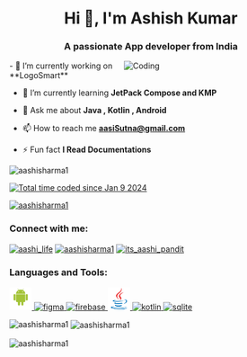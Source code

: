 

<h1 align="center">Hi 👋, I'm Ashish Kumar</h1>
<h3 align="center">A passionate App developer from India</h3>
<img align="right" alt="Coding" width="300" src="https://i.pinimg.com/originals/a6/0d/dd/a60dddfbc26de889a3473c18181b3ff4.jpg">
- 🔭 I’m currently working on **LogoSmart**


- 🌱 I’m currently learning **JetPack Compose and KMP**

- 💬 Ask me about **Java , Kotlin , Android**

- 📫 How to reach me **aasiSutna@gmail.com**

- ⚡ Fun fact **I Read Documentations**
 
<p align="left"> <img src="https://komarev.com/ghpvc/?username=aashisharma1&label=Profile%20views&color=0e75b6&style=flat" alt="aashisharma1" /> </p>
<a href="https://wakatime.com/@018cece3-2ff1-4f8a-9703-a68317866056"><img src="https://wakatime.com/badge/user/018cece3-2ff1-4f8a-9703-a68317866056.svg" alt="Total time coded since Jan 9 2024" /></a>
<br>
<p align="left"> <a href="https://github.com/ryo-ma/github-profile-trophy"><img src="https://github-profile-trophy.vercel.app/?username=aashisharma1" alt="aashisharma1" /></a> </p>


<h3 align="left">Connect with me:</h3>
<p align="left">
<a href="https://twitter.com/aashi_life" target="blank"><img align="center" src="https://raw.githubusercontent.com/rahuldkjain/github-profile-readme-generator/master/src/images/icons/Social/twitter.svg" alt="aashi_life" height="30" width="40" /></a>
<a href="https://linkedin.com/in/aashisharma1" target="blank"><img align="center" src="https://raw.githubusercontent.com/rahuldkjain/github-profile-readme-generator/master/src/images/icons/Social/linked-in-alt.svg" alt="aashisharma1" height="30" width="40" /></a>
<a href="https://instagram.com/its_aashi_pandit" target="blank"><img align="center" src="https://raw.githubusercontent.com/rahuldkjain/github-profile-readme-generator/master/src/images/icons/Social/instagram.svg" alt="its_aashi_pandit" height="30" width="40" /></a>
</p>

<h3 align="left">Languages and Tools:</h3>
<p align="left"> <a href="https://developer.android.com" target="_blank" rel="noreferrer"> <img src="https://raw.githubusercontent.com/devicons/devicon/master/icons/android/android-original-wordmark.svg" alt="android" width="40" height="40"/> </a> <a href="https://www.figma.com/" target="_blank" rel="noreferrer"> <img src="https://www.vectorlogo.zone/logos/figma/figma-icon.svg" alt="figma" width="40" height="40"/> </a> <a href="https://firebase.google.com/" target="_blank" rel="noreferrer"> <img src="https://www.vectorlogo.zone/logos/firebase/firebase-icon.svg" alt="firebase" width="40" height="40"/> </a> <a href="https://www.java.com" target="_blank" rel="noreferrer"> <img src="https://raw.githubusercontent.com/devicons/devicon/master/icons/java/java-original.svg" alt="java" width="40" height="40"/> </a> <a href="https://kotlinlang.org" target="_blank" rel="noreferrer"> <img src="https://www.vectorlogo.zone/logos/kotlinlang/kotlinlang-icon.svg" alt="kotlin" width="40" height="40"/> </a> <a href="https://www.sqlite.org/" target="_blank" rel="noreferrer"> <img src="https://www.vectorlogo.zone/logos/sqlite/sqlite-icon.svg" alt="sqlite" width="40" height="40"/> </a> </p>

<p><img align="left" src="https://github-readme-stats.vercel.app/api/top-langs?username=aashisharma1&show_icons=true&locale=en&layout=compact" alt="aashisharma1" /></p>

<p>&nbsp;<img align="center" src="https://github-readme-stats.vercel.app/api?username=aashisharma1&show_icons=true&locale=en" alt="aashisharma1" /></p>

<p><img align="center" src="https://github-readme-streak-stats.herokuapp.com/?user=aashisharma1&" alt="aashisharma1" /></p>
